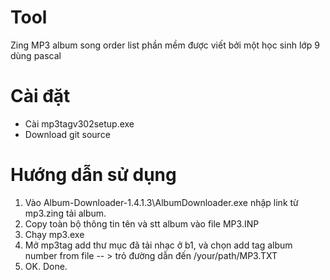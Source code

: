 # Tool
 Zing MP3 album song order list phần mềm được viết bởi một học sinh lớp 9 dùng pascal
 
 # Cài đặt
 - Cài  mp3tagv302setup.exe
 - Download git source 
 # Hướng dẫn sử dụng
1) Vào Album-Downloader-1.4.1.3\AlbumDownloader.exe nhập link từ mp3.zing tải album.
2) Copy toàn bộ thông tin tên và stt album vào file MP3.INP
3) Chạy mp3.exe
4) Mở mp3tag add thư mục đã tải nhạc ở b1, và chọn add tag album number from file  -- > trỏ đường dẫn đến /your/path/MP3.TXT
5) OK. Done.

